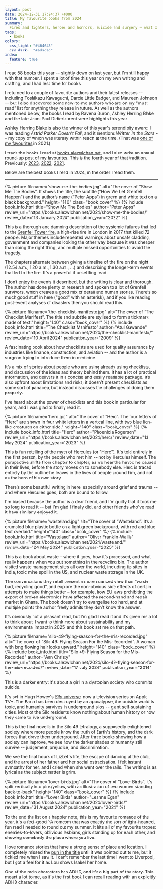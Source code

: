 ```yaml
---
layout: post
date: 2024-12-31 17:24:37 +0000
title: My favourite books from 2024
summary:
  Fires and fighters, heroes and horrors, suicide and surgery – what I enjoyed reading this year.
tags:
  - books
colors:
  css_light: "#464646"
  css_dark:  "#adadad"
index:
  feature: true
---
```

<style type="x-text/scss">
  @import "posts/_end_of_year_books";
</style>

I read 58 books this year -- slightly down on last year, but I'm still happy with that number.
I spent a lot of time this year on my own writing and crafting, and I had less time for books.

I returned to a couple of favourite authors and their latest releases -- including Toshikazu Kawaguchi, Darcie Little Badger, and Maureen Johnson -- but I also discovered some new-to-me authors who are on my "must read" list for anything they release in future.
As well as the authors mentioned below, the books I read by Ravena Guron, Ashley Herring Blake and the late Jean-Paul Didierlaurent were highlights this year.

Ashley Herring Blake is also the winner of this year's serendipity award: I was reading *Astrid Parker Doesn’t Fall*, and it mentions *Written in the Stars* -- my copy of which was literally within reach at the time.
(That was [one of my favourites](/2021/2021-in-reading/#alexandria_bellefleur) in 2021.)

I track the books I read at [books.alexwlchan.net], and I also write an annual round-up post of my favourites.
This is the fourth year of that tradition.
Previously: [2023](/2023/2023-in-reading/), [2022](/2022/2022-in-reading/), [2021](/2021/2021-in-reading/).

Below are the best books I read in 2024, in the order I read them.

[books.alexwlchan.net]: https://books.alexwlchan.net

---

<div
  class="book_review"
  style="
    --book-color-lt: #24bd4b;
    --book-color-dk: #24bd4b;
  ">
  {%
    picture
    filename="show-me-the-bodies.jpg"
    alt="The cover of “Show Me The Bodies”. It shows the title, the subtitle (“How We Let Grenfell Happen”) and the author’s name (“Peter Apps”) in green and white text on a black background."
    height="140"
    class="book_cover"
  %}
  {%
    include book_info.html
    title="Show Me The Bodies"
    author="Peter Apps"
    review_url="https://books.alexwlchan.net/2024/show-me-the-bodies/"
    review_date="13 January 2024"
    publication_year="2022"
  %}
</div>

This is a thorough and damning description of the systemic failures that led to the [Grenfell Tower fire](https://en.wikipedia.org/wiki/Grenfell_Tower_fire), a high-rise fire in London in 2017 that killed 72 people.
Major themes include repeated warnings about unsafe cladding, government and companies looking the other way because it was cheaper than doing the right thing, and multiple missed opportunities to avoid the tragedy.

The chapters alternate between giving a timeline of the fire on the night (12.54&nbsp;a.m., 1.20&nbsp;a.m., 1.30&nbsp;a.m., …) and describing the longer-term events that led to the fire.
It's a powerful if unsettling read.

I don’t enjoy the events it described, but the writing is clear and thorough.
The author has done plenty of research and spoken to a lot of Grenfell survivors, which creates a good mix of detail and human stories.
There's so much good stuff in here ("good" with an asterisk), and if you like reading post-event analyses of disasters then you should read this.

<div
  class="book_review"
  style="
    --book-color-lt: #d10e15;
    --book-color-dk: #ecddc7;
  ">
  {%
    picture
    filename="the-checklist-manifesto.jpg"
    alt="The cover of “The Checklist Manifest”. The title and subtitle are stylised to form a tickmark made of text."
    height="140"
    class="book_cover"
  %}
  {%
    include book_info.html
    title="The Checklist Manifesto"
    author="Atul Gawande"
    review_url="https://books.alexwlchan.net/2024/the-checklist-manifesto/"
    review_date="10 April 2024"
    publication_year="2009"
  %}
</div>

A fascinating book about how checklists are used for quality assurance by industries like finance, construction, and aviation -- and the author is a surgeon trying to introduce them in medicine.

It’s a mix of stories about people who are using already using checklists, and discussion of the ideas and theory behind them.
It has a lot of practical information, and delivers it in a concise and easily readable package.
It’s also upfront about limitations and risks; it doesn’t present checklists as some sort of panacea, but instead discusses the challenges of doing them properly.

I've heard about the power of checklists and this book in particular for years, and I was glad to finally read it.

<div
  class="book_review"
  style="
    --book-color-lt: #2f8abc;
    --book-color-dk: #d3e9e7;
  ">
  {%
    picture
    filename="herc.jpg"
    alt="The cover of “Herc”. The four letters of “Herc” are shown in four white letters in a vertical line, with two blue lion-like creatures on either side."
    height="140"
    class="book_cover"
  %}
  {%
    include book_info.html
    title="Herc"
    author="Phoenicia Rogerson"
    review_url="https://books.alexwlchan.net/2024/herc/"
    review_date="13 May 2024"
    publication_year="2023"
  %}
</div>

This is fun retelling of the myth of Hercules (or "Herc").
It's told entirely in the first person, by the people who met him -- not by Hercules himself.
The perspective shifts from chapter to chapter, as we hear the havoc he caused in their lives, before the story moves on to somebody else.
Herc is traced entirely by the outline he leaves in the lives of people around him, and not as the hero of his own story.

There’s some beautiful writing in here, especially around grief and trauma -- and where Hercules goes, both are bound to follow.

I'm biased because the author is a dear friend, and I'm guilty that it took me so long to read it -- but I'm glad I finally did, and other friends who've read it have similarly enjoyed it.

<div
  class="book_review"
  style="
    --book-color-lt: #214252;
    --book-color-dk: #e4f0d1;
  ">
  {%
    picture
    filename="wasteland.jpg"
    alt="The cover of “Wasteland”. It’s a crumpled blue plastic bottle on a light green background, with red and blue text overlaid."
    height="140"
    class="book_cover"
  %}
  {%
    include book_info.html
    title="Wasteland"
    author="Oliver Franklin-Wallis"
    review_url="https://books.alexwlchan.net/2024/wasteland/"
    review_date="24 May 2024"
    publication_year="2023"
  %}
</div>

This is a book about waste – where it goes, how it’s processed, and what really happens when you put something in the recycling bin. The author visited waste management sites all over the world, including tip sites in India, toxic mine spoil in the US, and nuclear waste storage in the UK.

The conversations they retell present a more nuanced view than “waste bad, recycling good”, and explore the non-obvious side effects of certain attempts to make things better – for example, how EU laws prohibiting the export of broken electronics have affected the second-hand and repair market in Ghana. The book doesn’t try to evangelise too hard, and at multiple points the author freely admits they don’t know the answer.

It’s obviously not a pleasant read, but I’m glad I read it and it’s given me a lot to think about.
I want to think more about sustainability and my environmental impact in 2025, and this book set me on that path.

<div
  class="book_review"
  style="
    --book-color-lt: #c92529;
    --book-color-dk: #dcd9d7;
  ">
  {%
    picture
    filename="silo-49-flying-season-for-the-mis-recorded.jpg"
    alt="The cover of “Silo 49: Flying Season For the Mis-Recorded”. A woman with long flowing hair looks upward."
    height="140"
    class="book_cover"
  %}
  {%
    include book_info.html
    title="Silo 49: Flying Season for the Mis-Recorded"
    author="Ann Christy"
    review_url="https://books.alexwlchan.net/2024/silo-49-flying-season-for-the-mis-recorded/"
    review_date="17 July 2024"
    publication_year="2014"
  %}
</div>

This is a darker entry: it's about a girl in a dystopian society who commits suicide.

It's set in Hugh Howey's [*Silo* universe](https://en.wikipedia.org/wiki/Silo_(series)), now a television series on Apple TV+.
The Earth has been destroyed by an apocalypse, the outside world is toxic, and humanity survives in underground silos -- giant self-sustaining cities.
Most of the Silo residents know nothing about human history or how they came to live underground.

This is the final novella in the Silo 49 tetralogy, a supposedly enlightened society where more people know the truth of Earth's history, and the dark forces that drove them underground.
After three books showing how a society can improve, we see how the darker shades of humanity still survive -- judgement, prejudice, and discrimination.

We see the final hours of Lizbet's life, the escape of dancing at the club, and the arrest of her father and her social ostracisation.
I felt instant sympathy for her, and I cried when she went over the rails.
The writing is as lyrical as the subject matter is grim.

<div
  class="book_review"
  style="
    --book-color-lt: #ea6da6;
    --book-color-dk: #f7d51a;
  ">
  {%
    picture
    filename="lover-birds.jpg"
    alt="The cover of “Lover Birds”. It's split vertically into pink/yellow, with an illustration of two women standing back-to-back."
    height="140"
    class="book_cover"
  %}
  {%
    include book_info.html
    title="Lover Birds"
    author="Leanne Egan"
    review_url="https://books.alexwlchan.net/2024/lover-birds/"
    review_date="31 August 2024"
    publication_year="2024"
  %}
</div>

To the end the list on a happier note, this is my favourite romance of the year.
It's a feel-good YA romcom that was exactly the sort of light-hearted, fun read I needed to round out my summer.
It hits all of my favourite tropes: enemies-to-lovers, oblivious lesbians, girls standing up for each other, and showing somebody the place where you live.

I love romance stories that have a strong sense of place and location.
I completely missed the [pun in the title](https://en.wikipedia.org/wiki/Liver_bird) until it was pointed out to me, but it tickled me when I saw it.
I can't remember the last time I went to Liverpool, but I got a feel for it as Lou shows Isabel her home.

One of the main characters has ADHD, and it's a big part of the story.
This meant a lot to me, as it's the first book I can recall reading with an explicitly ADHD character.
